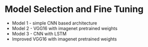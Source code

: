 # Model Selection and Fine Tuning

- Model 1 - simple CNN based architecture
- Model 2 - VGG16 with imagenet pretrained weights
- Model 3 - CNN with LSTM
- Improved VGG16 with imagenet pretrained weights
